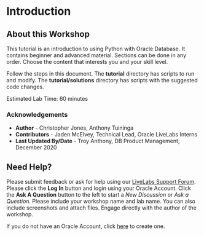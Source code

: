 # Introduction

## About this Workshop

This tutorial is an introduction to using Python with Oracle Database. It contains beginner and advanced material. Sections can be done in any order. Choose the content that interests you and your skill level.

Follow the steps in this document. The **tutorial** directory has scripts to run and modify. The **tutorial/solutions** directory has scripts with the suggested code changes.

Estimated Lab Time: 60 minutes

### Acknowledgements

* **Author** - Christopher Jones, Anthony Tuininga
* **Contributors** - Jaden McElvey, Technical Lead, Oracle LiveLabs Interns
* **Last Updated By/Date** - Troy Anthony, DB Product Management, December 2020

## Need Help?
Please submit feedback or ask for help using our [LiveLabs Support Forum](https://community.oracle.com/tech/developers/categories/livelabsdiscussions). Please click the **Log In** button and login using your Oracle Account. Click the **Ask A Question** button to the left to start a *New Discussion* or *Ask a Question*.  Please include your workshop name and lab name.  You can also include screenshots and attach files.  Engage directly with the author of the workshop.

If you do not have an Oracle Account, click [here](https://profile.oracle.com/myprofile/account/create-account.jspx) to create one.

